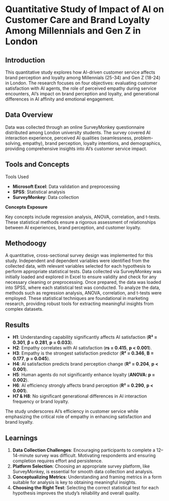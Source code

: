 # Quantitative Study of Impact of AI on Customer Care and Brand Loyalty Among Millennials and Gen Z in London

## Introduction
This quantitative study explores how AI-driven customer service affects brand perception and loyalty among Millennials (25-34) and Gen Z (18-24) in London. The research focuses on four objectives: evaluating customer satisfaction with AI agents, the role of perceived empathy during service encounters, AI’s impact on brand perception and loyalty, and generational differences in AI affinity and emotional engagement.

## Data Overview
Data was collected through an online SurveyMonkey questionnaire distributed among London university students. The survey covered AI interaction experience, perceived AI qualities (seamlessness, problem-solving, empathy), brand perception, loyalty intentions, and demographics, providing comprehensive insights into AI’s customer service impact.

## Tools and Concepts
Tools Used  
- **Microsoft Excel**: Data validation and preprocessing  
- **SPSS**: Statistical analysis  
- **SurveyMonkey**: Data collection

**Concepts Exposure**

Key concepts include regression analysis, ANOVA, correlation, and t-tests. These statistical methods ensure a rigorous assessment of relationships between AI experiences, brand perception, and customer loyalty.

## Methodoogy
A quantitative, cross-sectional survey design was implemented for this study. Independent and dependent variables were identified from the collected data, with relevant variables selected for each hypothesis to perform appropriate statistical tests. Data collected via SurveyMonkey was initially loaded and explored in Excel to ensure validity and check for any necessary cleaning or preprocessing. Once prepared, the data was loaded into SPSS, where each statistical test was conducted.
To analyze the data, methods such as regression analysis, ANOVA, correlation, and t-tests were employed. These statistical techniques are foundational in marketing research, providing robust tools for extracting meaningful insights from complex datasets.

## Results  
- **H1**: Understanding capability significantly affects AI satisfaction (**R² = 0.301**, **β = 0.281**, **p = 0.033**).  
- **H2**: Empathy correlates with AI satisfaction (**rs = 0.415**, **p < 0.001**).  
- **H3**: Empathy is the strongest satisfaction predictor (**R² = 0.346**, **B = 0.177**, **p = 0.045**).  
- **H4**: AI satisfaction predicts brand perception change (**R² = 0.204**, **p < 0.001**).  
- **H5**: Human agents do not significantly enhance loyalty (**ANOVA: p = 0.002**).  
- **H6**: AI efficiency strongly affects brand perception (**R² = 0.290**, **p < 0.001**).  
- **H7 & H8**: No significant generational differences in AI interaction frequency or brand loyalty.  

The study underscores AI’s efficiency in customer service while emphasizing the critical role of empathy in enhancing satisfaction and brand loyalty.  

## Learnings  
1. **Data Collection Challenges**: Encouraging participants to complete a 12–14-minute survey was difficult. Motivating respondents and ensuring completion requires effort and persistence.  
2. **Platform Selection**: Choosing an appropriate survey platform, like SurveyMonkey, is essential for smooth data collection and analysis.  
3. **Conceptualizing Metrics**: Understanding and framing metrics in a form suitable for analysis is key to obtaining meaningful insights.  
4. **Choosing the Right Test**: Selecting the correct statistical test for each hypothesis improves the study’s reliability and overall quality.  

